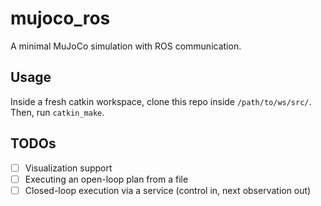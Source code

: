# mujoco_ros
A minimal MuJoCo simulation with ROS communication.

## Usage
Inside a fresh catkin workspace, clone this repo inside `/path/to/ws/src/`. Then, run `catkin_make`.

## TODOs
- [ ] Visualization support
- [ ] Executing an open-loop plan from a file
- [ ] Closed-loop execution via a service (control in, next observation out) 
